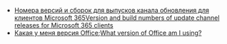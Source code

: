 - [<span data-ttu-id="b880f-101">Номера версий и сборок для выпусков канала обновления для клиентов Microsoft 365</span><span class="sxs-lookup"><span data-stu-id="b880f-101">Version and build numbers of update channel releases for Microsoft 365 clients</span></span>](/officeupdates/update-history-office365-proplus-by-date)
- <span data-ttu-id="b880f-102">[Какая у меня версия Office](https://support.office.com/article/about-office-what-version-of-office-am-i-using-932788b8-a3ce-44bf-bb09-e334518b8b19);</span><span class="sxs-lookup"><span data-stu-id="b880f-102">[What version of Office am I using?](https://support.office.com/article/about-office-what-version-of-office-am-i-using-932788b8-a3ce-44bf-bb09-e334518b8b19)</span></span>